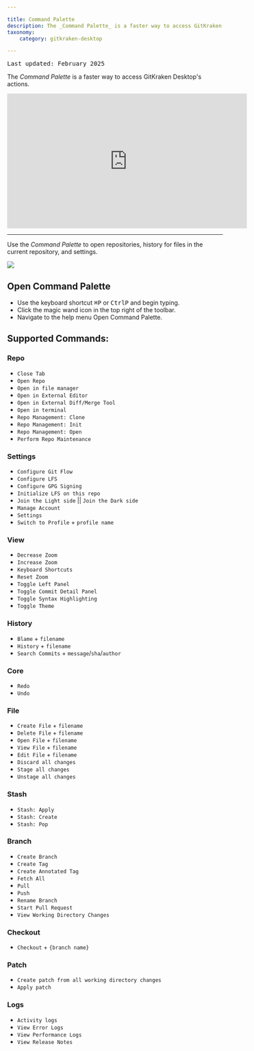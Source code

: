 ```yaml
---

title: Command Palette
description: The _Command Palette_ is a faster way to access GitKraken Desktop's actions.
taxonomy:
    category: gitkraken-desktop

---
```

<kbd>Last updated: February 2025</kbd>

The _Command Palette_ is a faster way to access GitKraken Desktop's actions.

<div class='embed-container embed-container--16-9'>
    <iframe width="560" height="315" src="https://www.youtube.com/embed/lNsQesvuRj4?ecver=1" frameborder="0" allowfullscreen></iframe>
</div>


***

Use the _Command Palette_ to open repositories, history for files in the current repository, and settings.


<img src="/wp-content/uploads/command-palette-example.gif" srcset="/wp-content/uploads/command-palette-example.gif" class="help-center-img img-bordered">


## Open Command Palette
* Use the keyboard shortcut <kbd>&#8984;</kbd><kbd>P</kbd> or <kbd>Ctrl</kbd><kbd>P</kbd> and begin typing.
* Click the magic wand <i  class="fa fa-magic" style="transform: rotate(225deg)"></i> icon in the top right of the toolbar.
* Navigate to the help menu <i class="fa fa-arrow-right"></i> Open Command Palette.

## Supported Commands:

### Repo
 * `Close Tab`
 * `Open Repo`
 * `Open in file manager`
 * `Open in External Editor`
 * `Open in External Diff/Merge Tool`
 * `Open in terminal`
 * `Repo Management: Clone`
 * `Repo Management: Init`
 * `Repo Management: Open`
 * `Perform Repo Maintenance`

### Settings
 * `Configure Git Flow`
 * `Configure LFS`
 * `Configure GPG Signing`
 * `Initialize LFS on this repo`
 * `Join the Light side` || `Join the Dark side`
 * `Manage Account`
 * `Settings`
 * `Switch to Profile` + `profile name`

### View
 * `Decrease Zoom`
 * `Increase Zoom`
 * `Keyboard Shortcuts`
 * `Reset Zoom`
 * `Toggle Left Panel`
 * `Toggle Commit Detail Panel`
 * `Toggle Syntax Highlighting`
 * `Toggle Theme`

### History
 * `Blame` + `filename`
 * `History` + `filename`
 * `Search Commits` + `message`/`sha`/`author`

### Core
 * `Redo`
 * `Undo`

### File
 * `Create File` + `filename`
 * `Delete File` + `filename`
 * `Open File` + `filename`
 * `View File` + `filename`
 * `Edit File` + `filename`
 * `Discard all changes`
 * `Stage all changes`
 * `Unstage all changes`

### Stash
 * `Stash: Apply`
 * `Stash: Create`
 * `Stash: Pop`
 
### Branch
 * `Create Branch`
 * `Create Tag`
 * `Create Annotated Tag`
 * `Fetch All`
 * `Pull`
 * `Push`
 * `Rename Branch`
 * `Start Pull Request`
 * `View Working Directory Changes`
 
### Checkout
 * `Checkout` + `{branch name}`

 ### Patch
 * `Create patch from all working directory changes`
 * `Apply patch`

### Logs
 * `Activity logs`
 * `View Error Logs`
 * `View Performance Logs`
 * `View Release Notes`
